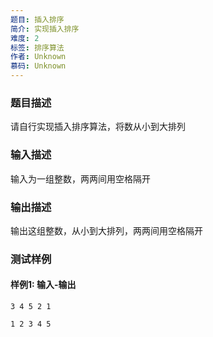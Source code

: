 ```yaml
---
题目: 插入排序
简介: 实现插入排序
难度: 2
标签: 排序算法
作者: Unknown
慕码: Unknown
---
```


### 题目描述

请自行实现插入排序算法，将数从小到大排列

### 输入描述

输入为一组整数，两两间用空格隔开

### 输出描述

输出这组整数，从小到大排列，两两间用空格隔开

### 测试样例

#### 样例1: 输入-输出

```
3 4 5 2 1
```

```
1 2 3 4 5
```

